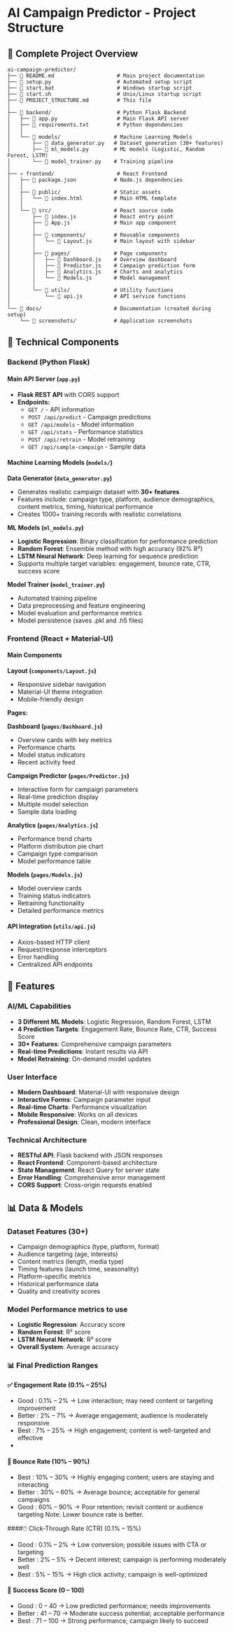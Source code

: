 # AI Campaign Predictor - Project Structure

## 📁 Complete Project Overview

```
ai-campaign-predictor/
├── 📄 README.md                    # Main project documentation
├── 📄 setup.py                     # Automated setup script
├── 📄 start.bat                    # Windows startup script
├── 📄 start.sh                     # Unix/Linux startup script
├── 📄 PROJECT_STRUCTURE.md         # This file
│
├── 🐍 backend/                     # Python Flask Backend
│   ├── 📄 app.py                   # Main Flask API server
│   ├── 📄 requirements.txt         # Python dependencies
│   │
│   └── 🤖 models/                 # Machine Learning Models
│       ├── 📄 data_generator.py   # Dataset generation (30+ features)
│       ├── 📄 ml_models.py        # ML models (Logistic, Random Forest, LSTM)
│       └── 📄 model_trainer.py    # Training pipeline
│
├── ⚛️ frontend/                    # React Frontend
│   ├── 📄 package.json            # Node.js dependencies
│   │
│   ├── 📁 public/                 # Static assets
│   │   └── 📄 index.html          # Main HTML template
│   │
│   └── 📁 src/                    # React source code
│       ├── 📄 index.js            # React entry point
│       ├── 📄 App.js              # Main app component
│       │
│       ├── 📁 components/         # Reusable components
│       │   └── 📄 Layout.js       # Main layout with sidebar
│       │
│       ├── 📁 pages/              # Page components
│       │   ├── 📄 Dashboard.js    # Overview dashboard
│       │   ├── 📄 Predictor.js    # Campaign prediction form
│       │   ├── 📄 Analytics.js    # Charts and analytics
│       │   └── 📄 Models.js       # Model management
│       │
│       └── 📁 utils/              # Utility functions
│           └── 📄 api.js          # API service functions
│
└── 📁 docs/                       # Documentation (created during setup)
    └── 📁 screenshots/            # Application screenshots
```

## 🔧 Technical Components

### Backend (Python Flask)

#### **Main API Server (`app.py`)**
- **Flask REST API** with CORS support
- **Endpoints:**
  - `GET /` - API information
  - `POST /api/predict` - Campaign predictions
  - `GET /api/models` - Model information
  - `GET /api/stats` - Performance statistics
  - `POST /api/retrain` - Model retraining
  - `GET /api/sample-campaign` - Sample data

#### **Machine Learning Models (`models/`)**

**Data Generator (`data_generator.py`)**
- Generates realistic campaign dataset with **30+ features**
- Features include: campaign type, platform, audience demographics, content metrics, timing, historical performance
- Creates 1000+ training records with realistic correlations

**ML Models (`ml_models.py`)**
- **Logistic Regression**: Binary classification for performance prediction
- **Random Forest**: Ensemble method with high accuracy (92% R²)
- **LSTM Neural Network**: Deep learning for sequence prediction
- Supports multiple target variables: engagement, bounce rate, CTR, success score

**Model Trainer (`model_trainer.py`)**
- Automated training pipeline
- Data preprocessing and feature engineering
- Model evaluation and performance metrics
- Model persistence (saves .pkl and .h5 files)

### Frontend (React + Material-UI)

#### **Main Components**

**Layout (`components/Layout.js`)**
- Responsive sidebar navigation
- Material-UI theme integration
- Mobile-friendly design

**Pages:**

**Dashboard (`pages/Dashboard.js`)**
- Overview cards with key metrics
- Performance charts
- Model status indicators
- Recent activity feed

**Campaign Predictor (`pages/Predictor.js`)**
- Interactive form for campaign parameters
- Real-time prediction display
- Multiple model selection
- Sample data loading

**Analytics (`pages/Analytics.js`)**
- Performance trend charts
- Platform distribution pie chart
- Campaign type comparison
- Model performance table

**Models (`pages/Models.js`)**
- Model overview cards
- Training status indicators
- Retraining functionality
- Detailed performance metrics

#### **API Integration (`utils/api.js`)**
- Axios-based HTTP client
- Request/response interceptors
- Error handling
- Centralized API endpoints

## 🎯 Features 

### **AI/ML Capabilities**
- **3 Different ML Models**: Logistic Regression, Random Forest, LSTM
- **4 Prediction Targets**: Engagement Rate, Bounce Rate, CTR, Success Score
- **30+ Features**: Comprehensive campaign parameters
- **Real-time Predictions**: Instant results via API
- **Model Retraining**: On-demand model updates

### **User Interface**
- **Modern Dashboard**: Material-UI with responsive design
- **Interactive Forms**: Campaign parameter input
- **Real-time Charts**: Performance visualization
- **Mobile Responsive**: Works on all devices
- **Professional Design**: Clean, modern interface

### **Technical Architecture**
- **RESTful API**: Flask backend with JSON responses
- **React Frontend**: Component-based architecture
- **State Management**: React Query for server state
- **Error Handling**: Comprehensive error management
- **CORS Support**: Cross-origin requests enabled

## 📊 Data & Models

### **Dataset Features (30+)**
- Campaign demographics (type, platform, format)
- Audience targeting (age, interests)
- Content metrics (length, media type)
- Timing features (launch time, seasonality)
- Platform-specific metrics
- Historical performance data
- Quality and creativity scores

### **Model Performance metrics to use**
- **Logistic Regression**: Accuracy score
- **Random Forest**: R² score
- **LSTM Neural Network**: R² score
- **Overall System**: Average accuracy

### 📊 Final Prediction Ranges
#### ✅ Engagement Rate (0.1% – 25%)
- Good : 0.1% – 2% → Low interaction; may need content or targeting improvement
- Better : 2% – 7% → Average engagement; audience is moderately responsive
- Best : 7% – 25% → High engagement; content is well-targeted and effective
-
#### 🔁 Bounce Rate (10% – 90%)
- Best : 10% – 30% → Highly engaging content; users are staying and interacting
- Better : 30% – 60% → Average bounce; acceptable for general campaigns
- Good : 60% – 90% → Poor retention; revisit content or audience targeting Note: Lower bounce rate is better.

####🖱️ Click-Through Rate (CTR) (0.1% – 15%)
- Good : 0.1% – 2% → Low conversion; possible issues with CTA or targeting
- Better : 2% – 5% → Decent interest; campaign is performing moderately well
- Best : 5% – 15% → High click activity; campaign is well-optimized

#### 🧠 Success Score (0 – 100)
- Good : 0 – 40 → Low predicted performance; needs improvements
- Better : 41 – 70 → Moderate success potential; acceptable performance
- Best : 71 – 100 → Strong performance; campaign likely to succeed 
